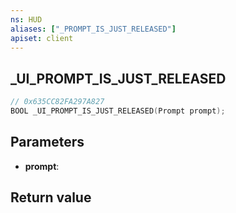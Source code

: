 ```yaml
---
ns: HUD
aliases: ["_PROMPT_IS_JUST_RELEASED"]
apiset: client
---
```

## _UI_PROMPT_IS_JUST_RELEASED

```c
// 0x635CC82FA297A827
BOOL _UI_PROMPT_IS_JUST_RELEASED(Prompt prompt);
```


## Parameters
* **prompt**:

## Return value

